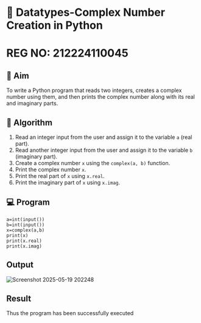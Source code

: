 # 🧮 Datatypes-Complex Number Creation in Python
# REG NO: 212224110045
## 🎯 Aim
To write a Python program that reads two integers, creates a complex number using them, and then prints the complex number along with its real and imaginary parts.

## 🧠 Algorithm
1. Read an integer input from the user and assign it to the variable `a` (real part).
2. Read another integer input from the user and assign it to the variable `b` (imaginary part).
3. Create a complex number `x` using the `complex(a, b)` function.
4. Print the complex number `x`.
5. Print the real part of `x` using `x.real`.
6. Print the imaginary part of `x` using `x.imag`.

## 💻 Program
```
a=int(input())
b=int(input())
x=complex(a,b)
print(x)
print(x.real)
print(x.imag)
```
## Output

![Screenshot 2025-05-19 202248](https://github.com/user-attachments/assets/49727862-89e2-46da-80f1-cc78be355fb3)

## Result


Thus the program has been successfully executed
